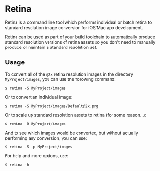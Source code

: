 Retina
======

Retina is a command line tool which performs individual or batch retina to standard resolution image conversion for iOS/Mac app development.

Retina can be used as part of your build toolchain to automatically produce standard resolution versions of retina assets so you don't need to manually produce or maintain a standard resolution set.

Usage
-----

To convert all of the ```@2x``` retina resolution images in the directory ```MyProject/images```, you can use the following command:

    $ retina -S MyProject/images

Or to convert an individual image:

    $ retina -S MyProject/images/Default@2x.png

Or to scale up standard resolution assets to retina (for some reason…):

    $ retina -R MyProject/images

And to see which images would be converted, but without actually performing any conversion, you can use:

    $ retina -S -p MyProject/images

For help and more options, use:

    $ retina -h
